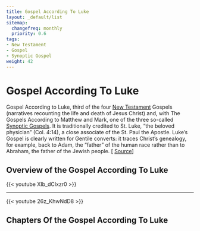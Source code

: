 ```yaml
---
title: Gospel According To Luke
layout: _default/list
sitemap:
  changefreq: monthly
  priority: 0.6
tags:
- New Testament
- Gospel
- Synoptic Gospel
weight: 42
---
```

# Gospel According To Luke

Gospel According to Luke, third of the four [New Testament](/tags/new-testament/) Gospels (narratives recounting the life and death of Jesus Christ) and, with The Gospels According to Matthew and Mark, one of the three so-called [Synoptic Gospels](/tags/synoptic-gospel/). It is traditionally credited to St. Luke, “the beloved physician” (Col. 4:14), a close associate of the St. Paul the Apostle. Luke’s Gospel is clearly written for Gentile converts: it traces Christ’s genealogy, for example, back to Adam, the “father” of the human race rather than to Abraham, the father of the Jewish people. [ [Source](https://www.britannica.com/topic/Gospel-According-to-Luke)]

## Overview of the Gospel According To Luke
{{< youtube XIb_dCIxzr0 >}}

---

{{< youtube 26z_KhwNdD8 >}}


## Chapters Of the Gospel According To Luke